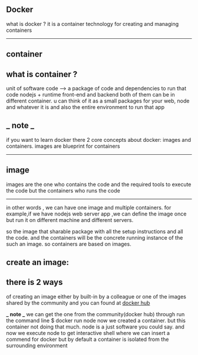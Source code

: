 ## Docker

what is docker ?
it is a container technology for creating and managing containers

---

## container

## what is container ?

unit of software code --> a package of code and dependencies to run that code nodejs + runtime
front-end and backend both of them can be in different container.
u can think of it as a small packages for your web, node and whatever it is and also the
entire environment to run that app

## **_ note _**

if you want to learn docker there 2 core concepts about docker: images and containers.
images are blueprint for containers

---

## image

images are the one who contains the code and the required tools to execute the code
but the containers who runs the code

---

in other words , we can have one image and multiple containers. for example,if we have nodejs web server app ,we can define the image once but run it on different machine and different servers.

so the image that sharable package with all the setup instructions and all the code. and the
containers will be the concrete running instance of the such an image. so containers are based on images.

## create an image:

## there is 2 ways

of creating an image either by built-in by a colleague or one of the images shared by the community and you can found at <a href=""> docker hub </a>

**_ note _**
we can get the one from the community(docker hub) through run the command line
\$ docker run node
now we created a container.
but this container not doing that much. node is a just software you could say.
and now we execute node to get interactive shell where we can insert a commend for docker
but by default a container is isolated from the surrounding environment
